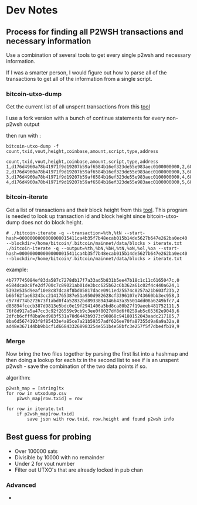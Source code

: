 # Dev Notes

## Process for finding all P2WSH transactions and necessary information

Use a combination of several tools to get every single p2wsh and necessary information.

If I was a smarter person, I would figure out how to parse all of the transactions to get all of the information from a single script.

### bitcoin-utxo-dump

Get the current list of all unspent transactions from this [tool](https://github.com/in3rsha/bitcoin-utxo-dump)

I use a fork version with a bunch of continue statements for every non-p2wsh output


then run with :

```
bitcoin-utxo-dump -f count,txid,vout,height,coinbase,amount,script,type,address
```

```
count,txid,vout,height,coinbase,amount,script,type,address
1,d176d4960a78b41971f9d19207b59af6584b16ef323de55e983aec0100000000,2,684110,0,330,0020160d0000000000f0558db21dc3e8d765044120f3b6d18c22f5957ad83382521f,p2wsh,bc1qzcxsqqqqqqq0q4vdkgwu86xhv5zyzg8nkmgccgh4j4adsvuz2g0sjjkeu6
2,d176d4960a78b41971f9d19207b59af6584b16ef323de55e983aec0100000000,3,684110,0,330,00203f52bab5928e8e9388d8fe3c6c536faf8006b97a090501d035ef0eb9136d3868,p2wsh,bc1q8aft4dvj368f8zxclc7xc5m047qqdwt6pyzsr5p4au8tjymd8p5qezmq44
3,d176d4960a78b41971f9d19207b59af6584b16ef323de55e983aec0100000000,4,684110,0,330,00201698e842e20fa57ff8f72e6bf1533138fc0d0f41201b8b959b924ea19a53c809,p2wsh,bc1qz6vwsshzp7jhl78h9e4lz5e38r7q6r6pyqdch9vmjf82rxjneqysjdcsgk
4,d176d4960a78b41971f9d19207b59af6584b16ef323de55e983aec0100000000,5,684110,0,330,002019ae7a5b46cb44f12058461629eebf7b8b300d72f6017367e85ddb26f4c52f03,p2wsh,bc1qrxh85k6xedz0zgzcgctznm4l0w9nqrtj7cqhxelgthdjdax99upsc53hft
```


### bitcoin-iterate

Get a list of transactions and their block height from this [tool](https://github.com/rustyrussell/bitcoin-iterate). This program is needed to look up transaction id and block height since bitcoin-utxo-dump does not do block height.

```
# ./bitcoin-iterate -q --transaction=%th,%tN --start-hash=0000000000000000015411ca4b35f7b48ecab015b14de5627b647e262ba0ec40 --blockdir=/home/bitcoin/.bitcoin/mainnet/data/blocks > iterate.txt
./bitcoin-iterate -q --output=%th,%bN,%bH,%tN,%oN,%ol,%oa --start-hash=0000000000000000015411ca4b35f7b48ecab015b14de5627b647e262ba0ec40 --blockdir=/home/bitcoin/.bitcoin/mainnet/data/blocks > iterate.txt
```

example:
```
4b777745084ef83da587c7278db17f7a33ad5b831b5ee47b18c1c11c6165047c,0
e584dca0c8fe2df700c7c89021ab01de3bcc625b62c6b362a61c02f4c440a624,1
5393e535d9eaf10e8c87dca8f8bd05817dace0911ed25574c8257a21b603f23b,2
b66f62fae63243cc2141765387e51a950d982628cf3396107e743660bb3ec958,3
c977d774b272673f1abd0f4a52832bd8933894346b43a355014dd08a6249bfc7,4
d83894fcecb387d9813e5bdc0e19f2941406a5bd8ca80b27f19aeeb481752111,5
76f8d917a5a47cc3c92f26559c9cb9c3ee0f8027df8d6f0259ab5c65362e9048,6
2dfcb6cfff8ba9ed903f531a70d6443b9373c90868c94180152043aadc217185,7
8ba6d5674193f8f85433e4a85ce7a21b59357adf626ee70fa87355d9a6a9a32a,8
ad48e367144bb9b1cf1d668433268983254e551b4e58bfc3e257f5f7dbe4fb19,9
```


### Merge

Now bring the two files together by parsing the first list into a hashmap and then doing a lookup for each tx in the second list to see if is an unspent p2wsh - save the combination of the two data points if so. 


algorithm: 

```
p2wsh_map = [string]tx
for row in utxodump.csv
	p2wsh_map[row.txid] = row

for row in iterate.txt
	if p2wsh_map[row.txid]
		save json with row.txid, row.height and found p2wsh info
```


## Best guess for probing

- Over 100000 sats
- Divisible by 10000 with no remainder
- Under 2 for vout number
- Filter out UTXO's that are already locked in pub chan

### Advanced
- 
